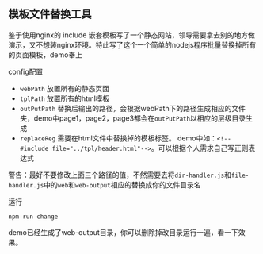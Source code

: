 ## 模板文件替换工具

鉴于使用nginx的 include 嵌套模板写了一个静态网站，领导需要拿去别的地方做演示，又不想装nginx环境。特此写了这个一个简单的nodejs程序批量替换掉所有的页面模板，demo奉上

config配置
  - `webPath` 放置所有的静态页面
  - `tplPath` 放置所有的html模板
  - `outPutPath` 替换后输出的路径，会根据webPath下的路径生成相应的文件夹，demo中page1，page2，page3都会在`outPutPath`以相应的层级目录生成
  - `replaceReg`  需要在html文件中替换掉的模板标签。
  demo中如：`<!--#include file="../tpl/header.html"-->`。可以根据个人需求自己写正则表达式

  警告：最好不要修改上面三个路径的值，不然需要去将`dir-handler.js`和`file-handler.js`中的`web`和`web-output`相应的替换成你的文件目录名

  

运行
```
npm run change
```

demo已经生成了web-output目录，你可以删除掉改目录运行一遍，看一下效果。